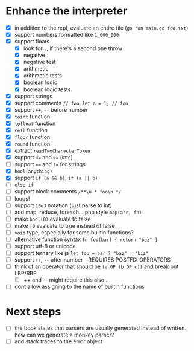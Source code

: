 # Enhance the interpreter
- [x] in addition to the repl, evaluate an entire file (`go run main.go foo.txt`)
- [x] support numbers formatted like `1_000_000`
- [x] support floats
  - [x] look for `.`, if there's a second one throw
  - [x] negative
  - [x] negative test
  - [x] arithmetic
  - [x] arithmetic tests
  - [x] boolean logic
  - [x] boolean logic tests
- [x] support strings
- [x] support comments `// foo`, `let a = 1; // foo`
- [x] support `++`, `--` before number
- [x] `toint` function
- [x] `tofloat` function
- [x] `ceil` function
- [x] `floor` function
- [x] `round` function
- [x] extract `readTwoCharacterToken`
- [x] support `<=` and `>=` (ints)
- [ ] support `==` and `!=` for strings
- [x] `bool(anything)`
- [x] support `if (a && b)`, `if (a || b)`
- [ ] `else if`
- [ ] support block comments `/**\n * foo\n */`
- [ ] loops!
- [ ] support `10e3` notation (just parse to int)
- [ ] add map, reduce, foreach... php style `map(arr, fn)`
- [ ] make `bool(0)` evaluate to false
- [ ] make `!0` evaluate to true instead of false
- [ ] `void` type, especially for some builtin functions?
- [ ] alternative function syntax `fn foo(bar) { return "baz" }`
- [ ] support utf-8 or unicode
- [ ] support ternary like js `let foo = bar ? "baz" : "biz"`
- [ ] support `++`, `--` after number - REQUIRES POSTFIX OPERATORS
- [ ] think of an operator that should be `(a OP (b OP c))` and break out LBP/RBP
  - [ ] ++ and -- might require this also...
- [ ] dont allow assigning to the name of builtin functions

# Next steps
- [ ] the book states that parsers are usually generated instead of written. how can we generate a monkey parser?
- [ ] add stack traces to the error object